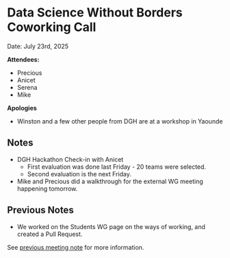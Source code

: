 # Data Science Without Borders Coworking Call 

Date: July 23rd, 2025

**Attendees:**
   * Precious
   * Anicet
   * Serena
   * Mike
     
**Apologies**

   * Winston and a few other people from DGH are at a workshop in Yaounde

## Notes

   * DGH Hackathon Check-in with Anicet
       * First evaluation was done last Friday - 20 teams were selected.
       * Second evaluation is the next Friday.
   * Mike and Precious did a walkthrough for the external WG meeting happening tomorrow.

## Previous Notes

   * We worked on the Students WG page on the ways of working, and created a Pull Request. 
      
See [previous meeting note](https://github.com/aphrc-dswb/dswb-open-science-capacity-wg/blob/main/project-management/coworking-calls/20250709-coworking-call-notes.md) for more information.
